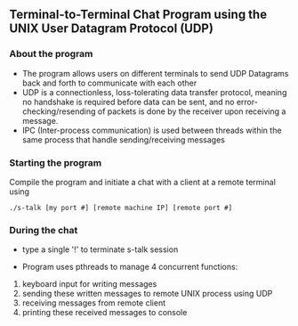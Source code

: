 ## Terminal-to-Terminal Chat Program using the UNIX User Datagram Protocol (UDP)

### About the program
- The program allows users on different terminals to send UDP Datagrams back and forth to communicate with each other
- UDP is a connectionless, loss-tolerating data transfer protocol, meaning no handshake is required before data can be sent, and no error-checking/resending of packets is done by the receiver upon receiving a message.
- IPC (Inter-process communication) is used between threads within the same process that handle sending/receiving messages

### Starting the program
Compile the program and initiate a chat with a client at a remote terminal using

```
./s-talk [my port #] [remote machine IP] [remote port #]
```

### During the chat
* type a single '!' to terminate s-talk session

- Program uses pthreads to manage 4 concurrent functions:
1. keyboard input for writing messages
2. sending these written messages to remote UNIX process using UDP
3. receiving messages from remote client 
4. printing these received messages to console


